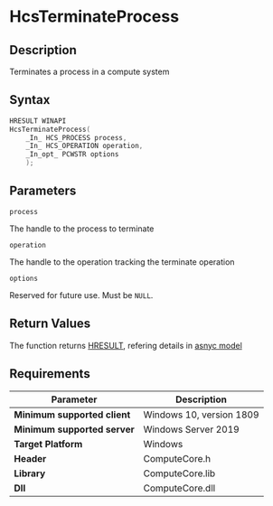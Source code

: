 # HcsTerminateProcess

## Description

Terminates a process in a compute system

## Syntax

```cpp
HRESULT WINAPI
HcsTerminateProcess(
    _In_ HCS_PROCESS process,
    _In_ HCS_OPERATION operation,
    _In_opt_ PCWSTR options
    );
```

## Parameters

`process`

The handle to the process to terminate

`operation`

The handle to the operation tracking the terminate operation

`options`

Reserved for future use. Must be `NULL`.

## Return Values

The function returns [HRESULT](./HCSHResult.md), refering details in [asnyc model](./../AsyncModel.md#HcsOperationResult)

## Requirements

|Parameter     |Description|
|---|---|
| **Minimum supported client** | Windows 10, version 1809 |
| **Minimum supported server** | Windows Server 2019 |
| **Target Platform** | Windows |
| **Header** | ComputeCore.h |
| **Library** | ComputeCore.lib |
| **Dll** | ComputeCore.dll |